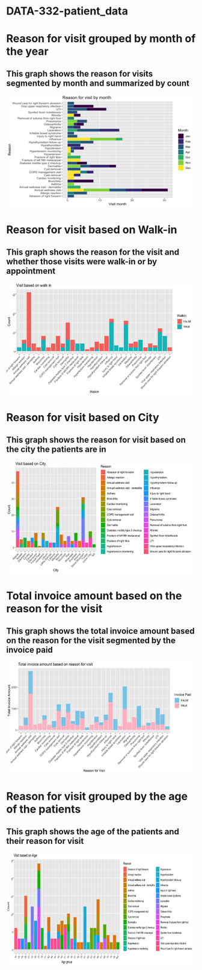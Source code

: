 # DATA-332-patient_data  
# Reason for visit grouped by month of the year  
## This graph shows the reason for visits segmented by month and summarized by count
<img src = "Images/Reason for visit patient data.png" height = 300, width = 500>  

# Reason for visit based on Walk-in   
## This graph shows the reason for the visit and whether those visits were walk-in or by appointment   
<img src = "Images/Visit based on walk in patient data.png" height = 300, width = 500>  

# Reason for visit based on City  
## This graph shows the reason for visit based on the city the patients are in  
<img src = "Images/Visit based on city patient data.png" height = 300, width = 500>  

# Total invoice amount based on the reason for the visit   
## This graph shows the total invoice amount based on the reason for the visit segmented by the invoice paid  
<img src = "Images/Total invoice amount patient data.png" height = 300, width = 500>  

# Reason for visit grouped by the age of the patients  
## This graph shows the age of the patients and their reason for visit  
<img src = "Images/Visit based on age patient data.png" height = 300, width = 500>






